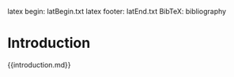 latex begin: latBegin.txt
latex footer: latEnd.txt
BibTeX: bibliography

# Introduction

{{introduction.md}}

